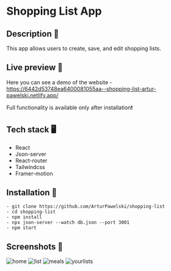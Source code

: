 # Shopping List App

## Description 📝

This app allows users to create, save, and edit shopping lists.

## Live preview 📲

Here you can see a demo of the website - https://6442d53748ea6400081055aa--shopping-list-artur-pawelski.netlify.app/

Full functionality is available only after installation❗️

## Tech stack 🖥️

- React
- Json-server
- React-router
- Tailwindcss
- Framer-motion

## Installation 💾

```
- git clone https://github.com/ArturPawelski/shopping-list
- cd shopping-list
- npm install
- npx json-server --watch db.json --port 3001
- npm start
```

## Screenshots 📸

![home](https://user-images.githubusercontent.com/114683466/233720380-53b43481-5482-49c6-bc30-2547659fb288.png)
![list](https://user-images.githubusercontent.com/114683466/233720405-2afa1a89-e4f2-49e9-ad96-929c849bbee4.png)
![meals](https://user-images.githubusercontent.com/114683466/233720417-2a285074-96a3-4ef5-9f43-932108e48585.png)
![yourlists](https://user-images.githubusercontent.com/114683466/233720425-d8dbac9b-8f34-40c9-a093-4143585e80b7.png)

